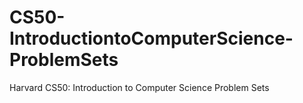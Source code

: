 # CS50-IntroductiontoComputerScience-ProblemSets
 Harvard CS50: Introduction to Computer Science Problem Sets
